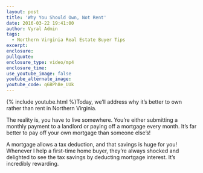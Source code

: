 ```yaml
---
layout: post
title: 'Why You Should Own, Not Rent'
date: 2016-03-22 19:41:00
author: Vyral Admin
tags:
  - Northern Virginia Real Estate Buyer Tips
excerpt:
enclosure:
pullquote:
enclosure_type: video/mp4
enclosure_time:
use_youtube_image: false
youtube_alternate_image:
youtube_code: q6BPh8e_UUk
---
```



{% include youtube.html %}Today, we’ll address why it’s better to own rather than rent in Northern Virginia.

The reality is, you have to live somewhere. You’re either submitting a monthly payment to a landlord or paying off a mortgage every month. It’s far better to pay off your own mortgage than someone else’s!

A mortgage allows a tax deduction, and that savings is huge for you! Whenever I help a first-time home buyer, they’re always shocked and delighted to see the tax savings by deducting mortgage interest. It’s incredibly rewarding.